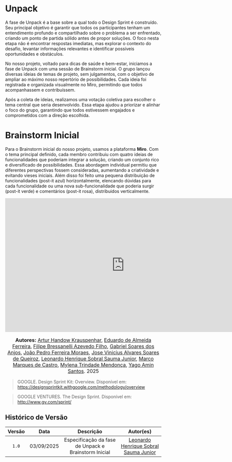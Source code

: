 # Unpack
A fase de Unpack é a base sobre a qual todo o Design Sprint é construído. Seu principal objetivo é garantir que todos os participantes tenham um entendimento profundo e compartilhado sobre o problema a ser enfrentado, criando um ponto de partida sólido antes de propor soluções. O foco nesta etapa não é encontrar respostas imediatas, mas explorar o contexto do desafio, levantar informações relevantes e identificar possíveis oportunidades e obstáculos.

No nosso projeto, voltado para dicas de saúde e bem-estar, iniciamos a fase de Unpack com uma sessão de Brainstorm inicial. O grupo lançou diversas ideias de temas de projeto, sem julgamentos, com o objetivo de ampliar ao máximo nosso repertório de possibilidades. Cada ideia foi registrada e organizada visualmente no Miro, permitindo que todos acompanhassem e contribuíssem.

Após a coleta de ideias, realizamos uma votação coletiva para escolher o tema central que seria desenvolvido. Essa etapa ajudou a priorizar e alinhar o foco do grupo, garantindo que todos estivessem engajados e comprometidos com a direção escolhida.

# Brainstorm Inicial
Para o Brainstorm inicial do nosso projeto, usamos a plataforma **Miro**. Com o tema principal definido, cada membro contribuiu com quatro ideias de funcionalidades que poderiam integrar a solução, criando um conjunto rico e diversificado de possibilidades. Essa abordagem individual permitiu que diferentes perspectivas fossem consideradas, aumentando a criatividade e evitando vieses iniciais. Além disso foi feito uma pequena distribuição de funcionalidades (post-it azul) horizontalmente, elencando dúvidas para cada funcionalidade ou uma nova sub-funcionalidade que poderia surgir (post-it verde) e comentários (post-it rosa), distribuidos verticalmente.

<!-- Link da visualização no Miro -->
<iframe width="768" height="432" src="https://miro.com/app/live-embed/uXjVJP1wEs4=/?embedMode=view_only_without_ui&moveToViewport=28678,5228,22594,10040&embedId=469281461660" frameborder="0" scrolling="no" allow="fullscreen; clipboard-read; clipboard-write" allowfullscreen></iframe>


<!-- Autores -->
<font size="3">
<p style="text-align: center">
<b>Autores:</b> 
<a href="https://github.com/Arturhk05" target="_blank">Artur Handow Krauspenhar</a>, 
<a href="https://github.com/eduardoferre" target="_blank">Eduardo de Almeida Ferreira</a>, 
<a href="https://github.com/fbressa" target="_blank">Filipe Bressanelli Azevedo Filho</a>, 
<a href="https://github.com/SAnjos3" target="_blank">Gabriel Soares dos Anjos</a>, 
<a href="https://github.com/JoaoPedro2206" target="_blank">João Pedro Ferreira Moraes</a>, 
<a href="https://github.com/JoseViniciusQueiroz" target="_blank">Jose Vinicius Alvares Soares de Queiroz</a>, 
<a href="https://github.com/leohssjr" target="_blank">Leonardo Henrique Sobral Sauma Junior</a>, 
<a href="https://github.com/marcomarquesdc" target="_blank">Marco Marques de Castro</a>, 
<a href="https://github.com/MylenaTrindade" target="_blank">Mylena Trindade Mendonça</a>, 
<a href="https://github.com/yagoas" target="_blank">Yago Amin Santos</a>. 2025
</p>
</font>


> GOOGLE. Design Sprint Kit: Overview. Disponível em: https://designsprintkit.withgoogle.com/methodology/overview

> GOOGLE VENTURES. The Design Sprint. Disponível em: http://www.gv.com/sprint/

## Histórico de Versão

| Versão | Data | Descrição | Autor(es) |
| :-: | :-: | :-: | :-: |
| `1.0` | 03/09/2025  | Especificação da fase de Unpack e Brainstorm Inicial | [Leonardo Henrique Sobral Sauma Junior][leohssjr] |


[Arturhk05]: https://github.com/Arturhk05  
[eduardoferre]: https://github.com/eduardoferre  
[fbressa]: https://github.com/fbressa  
[SAnjos3]: https://github.com/SAnjos3  
[JoaoPedro2206]: https://github.com/JoaoPedro2206  
[JoseViniciusQueiroz]: https://github.com/JoseViniciusQueiroz  
[leohssjr]: https://github.com/leohssjr  
[marcomarquesdc]: https://github.com/marcomarquesdc  
[MylenaTrindade]: https://github.com/MylenaTrindade  
[yagoas]: https://github.com/yagoas